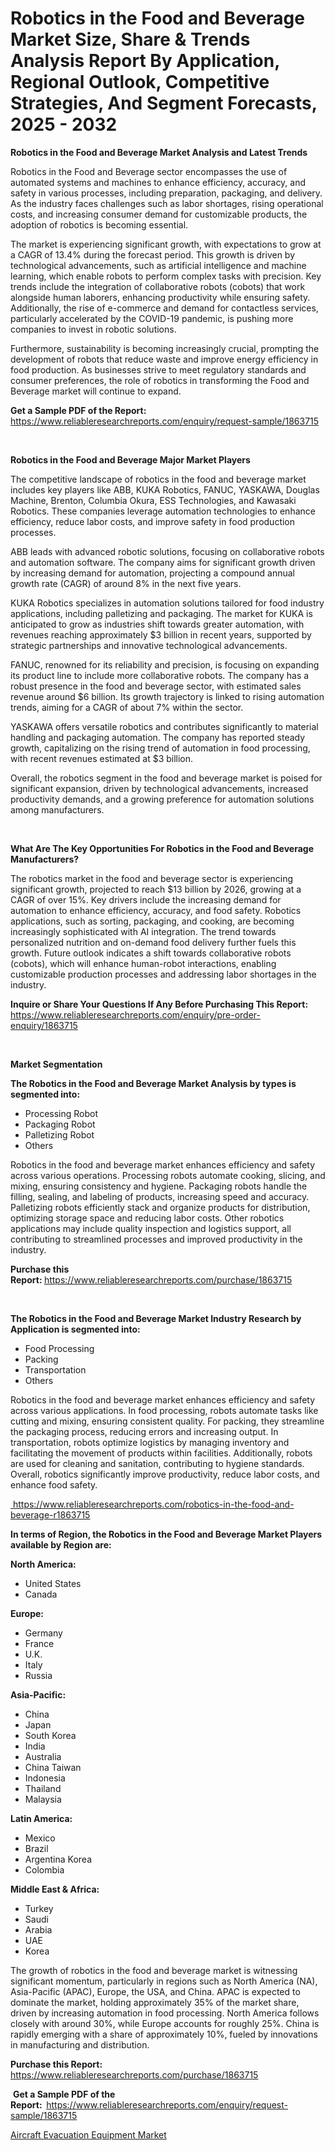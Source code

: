 <p><h1>Robotics in the Food and Beverage Market Size, Share & Trends Analysis Report By Application, Regional Outlook, Competitive Strategies, And Segment Forecasts, 2025 - 2032</h1></p><p><strong>Robotics in the Food and Beverage Market Analysis and Latest Trends</strong></p>
<p><p>Robotics in the Food and Beverage sector encompasses the use of automated systems and machines to enhance efficiency, accuracy, and safety in various processes, including preparation, packaging, and delivery. As the industry faces challenges such as labor shortages, rising operational costs, and increasing consumer demand for customizable products, the adoption of robotics is becoming essential.</p><p>The market is experiencing significant growth, with expectations to grow at a CAGR of 13.4% during the forecast period. This growth is driven by technological advancements, such as artificial intelligence and machine learning, which enable robots to perform complex tasks with precision. Key trends include the integration of collaborative robots (cobots) that work alongside human laborers, enhancing productivity while ensuring safety. Additionally, the rise of e-commerce and demand for contactless services, particularly accelerated by the COVID-19 pandemic, is pushing more companies to invest in robotic solutions.</p><p>Furthermore, sustainability is becoming increasingly crucial, prompting the development of robots that reduce waste and improve energy efficiency in food production. As businesses strive to meet regulatory standards and consumer preferences, the role of robotics in transforming the Food and Beverage market will continue to expand.</p></p>
<p><strong>Get a Sample PDF of the Report:&nbsp;</strong> <a href="https://www.reliableresearchreports.com/enquiry/request-sample/1863715?utm_campaign=2109&utm_medium=2&utm_source=Github&utm_content=ia&utm_term=28022025&utm_id=robotics-in-the-food-and-beverage">https://www.reliableresearchreports.com/enquiry/request-sample/1863715</a></p>
<p>&nbsp;</p>
<p><strong>Robotics in the Food and Beverage Major Market Players</strong></p>
<p><p>The competitive landscape of robotics in the food and beverage market includes key players like ABB, KUKA Robotics, FANUC, YASKAWA, Douglas Machine, Brenton, Columbia Okura, ESS Technologies, and Kawasaki Robotics. These companies leverage automation technologies to enhance efficiency, reduce labor costs, and improve safety in food production processes.</p><p>ABB leads with advanced robotic solutions, focusing on collaborative robots and automation software. The company aims for significant growth driven by increasing demand for automation, projecting a compound annual growth rate (CAGR) of around 8% in the next five years.</p><p>KUKA Robotics specializes in automation solutions tailored for food industry applications, including palletizing and packaging. The market for KUKA is anticipated to grow as industries shift towards greater automation, with revenues reaching approximately $3 billion in recent years, supported by strategic partnerships and innovative technological advancements.</p><p>FANUC, renowned for its reliability and precision, is focusing on expanding its product line to include more collaborative robots. The company has a robust presence in the food and beverage sector, with estimated sales revenue around $6 billion. Its growth trajectory is linked to rising automation trends, aiming for a CAGR of about 7% within the sector.</p><p>YASKAWA offers versatile robotics and contributes significantly to material handling and packaging automation. The company has reported steady growth, capitalizing on the rising trend of automation in food processing, with recent revenues estimated at $3 billion.</p><p>Overall, the robotics segment in the food and beverage market is poised for significant expansion, driven by technological advancements, increased productivity demands, and a growing preference for automation solutions among manufacturers.</p></p>
<p>&nbsp;</p>
<p><strong>What Are The Key Opportunities For Robotics in the Food and Beverage Manufacturers?</strong></p>
<p><p>The robotics market in the food and beverage sector is experiencing significant growth, projected to reach $13 billion by 2026, growing at a CAGR of over 15%. Key drivers include the increasing demand for automation to enhance efficiency, accuracy, and food safety. Robotics applications, such as sorting, packaging, and cooking, are becoming increasingly sophisticated with AI integration. The trend towards personalized nutrition and on-demand food delivery further fuels this growth. Future outlook indicates a shift towards collaborative robots (cobots), which will enhance human-robot interactions, enabling customizable production processes and addressing labor shortages in the industry.</p></p>
<p><strong>Inquire or Share Your Questions If Any Before Purchasing This Report:</strong> <a href="https://www.reliableresearchreports.com/enquiry/pre-order-enquiry/1863715?utm_campaign=2109&utm_medium=2&utm_source=Github&utm_content=ia&utm_term=28022025&utm_id=robotics-in-the-food-and-beverage">https://www.reliableresearchreports.com/enquiry/pre-order-enquiry/1863715</a></p>
<p>&nbsp;</p>
<p><strong>Market Segmentation</strong></p>
<p><strong>The Robotics in the Food and Beverage Market Analysis by types is segmented into:</strong></p>
<p><ul><li>Processing Robot</li><li>Packaging Robot</li><li>Palletizing Robot</li><li>Others</li></ul></p>
<p><p>Robotics in the food and beverage market enhances efficiency and safety across various operations. Processing robots automate cooking, slicing, and mixing, ensuring consistency and hygiene. Packaging robots handle the filling, sealing, and labeling of products, increasing speed and accuracy. Palletizing robots efficiently stack and organize products for distribution, optimizing storage space and reducing labor costs. Other robotics applications may include quality inspection and logistics support, all contributing to streamlined processes and improved productivity in the industry.</p></p>
<p><strong>Purchase this Report:&nbsp;</strong><a href="https://www.reliableresearchreports.com/purchase/1863715?utm_campaign=2109&utm_medium=2&utm_source=Github&utm_content=ia&utm_term=28022025&utm_id=robotics-in-the-food-and-beverage">https://www.reliableresearchreports.com/purchase/1863715</a></p>
<p>&nbsp;</p>
<p><strong>The Robotics in the Food and Beverage Market Industry Research by Application is segmented into:</strong></p>
<p><ul><li>Food Processing</li><li>Packing</li><li>Transportation</li><li>Others</li></ul></p>
<p><p>Robotics in the food and beverage market enhances efficiency and safety across various applications. In food processing, robots automate tasks like cutting and mixing, ensuring consistent quality. For packing, they streamline the packaging process, reducing errors and increasing output. In transportation, robots optimize logistics by managing inventory and facilitating the movement of products within facilities. Additionally, robots are used for cleaning and sanitation, contributing to hygiene standards. Overall, robotics significantly improve productivity, reduce labor costs, and enhance food safety.</p></p>
<p><a href="https://www.reliableresearchreports.com/robotics-in-the-food-and-beverage-r1863715?utm_campaign=2109&utm_medium=2&utm_source=Github&utm_content=ia&utm_term=28022025&utm_id=robotics-in-the-food-and-beverage">&nbsp;https://www.reliableresearchreports.com/robotics-in-the-food-and-beverage-r1863715</a></p>
<p><strong>In terms of Region, the Robotics in the Food and Beverage Market Players available by Region are:</strong></p>
<p>
    <p> <strong> North America: </strong>
        <ul>
            <li>United States</li>
            <li>Canada</li>
        </ul>
        </p> 
    <p> <strong> Europe: </strong>
        <ul>
            <li>Germany</li>
            <li>France</li>
            <li>U.K.</li>
            <li>Italy</li>
            <li>Russia</li>
        </ul>
        </p> 
    <p> <strong> Asia-Pacific: </strong>
        <ul>
            <li>China</li>
            <li>Japan</li>
            <li>South Korea</li>
            <li>India</li>
            <li>Australia</li>
            <li>China Taiwan</li>
            <li>Indonesia</li>
            <li>Thailand</li>
            <li>Malaysia</li>
        </ul>
        </p> 
    <p> <strong> Latin America: </strong>
        <ul>
            <li>Mexico</li>
            <li>Brazil</li>
            <li>Argentina Korea</li>
            <li>Colombia</li>
        </ul>
        </p> 
    <p> <strong> Middle East & Africa: </strong>
        <ul>
            <li>Turkey</li>
            <li>Saudi</li>
            <li>Arabia</li>
            <li>UAE</li>
            <li>Korea</li>
        </ul>
    </p>
    </p>
<p><p>The growth of robotics in the food and beverage market is witnessing significant momentum, particularly in regions such as North America (NA), Asia-Pacific (APAC), Europe, the USA, and China. APAC is expected to dominate the market, holding approximately 35% of the market share, driven by increasing automation in food processing. North America follows closely with around 30%, while Europe accounts for roughly 25%. China is rapidly emerging with a share of approximately 10%, fueled by innovations in manufacturing and distribution.</p></p>
<p><strong>Purchase this Report: </strong><a href="https://www.reliableresearchreports.com/purchase/1863715?utm_campaign=2109&utm_medium=2&utm_source=Github&utm_content=ia&utm_term=28022025&utm_id=robotics-in-the-food-and-beverage">https://www.reliableresearchreports.com/purchase/1863715</a></p>
<p>&nbsp;<strong>Get a Sample PDF of the Report:&nbsp;&nbsp;</strong><a href="https://www.reliableresearchreports.com/enquiry/request-sample/1863715?utm_campaign=2109&utm_medium=2&utm_source=Github&utm_content=ia&utm_term=28022025&utm_id=robotics-in-the-food-and-beverage">https://www.reliableresearchreports.com/enquiry/request-sample/1863715</a></p>
<p><strong></strong></p>
<p><p><a href="https://github.com/lamlebienz7j/Market-Research-Report-List-1/blob/main/aircraft-evacuation-equipment-market.md?utm_campaign=2109&utm_medium=2&utm_source=Github&utm_content=ia&utm_term=28022025&utm_id=robotics-in-the-food-and-beverage">Aircraft Evacuation Equipment Market</a></p></p>